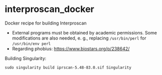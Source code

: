 # interproscan_docker
Docker recipe for building Interproscan

* External programs must be obtained by academic permissions. Some modifications are also needed, e. g., replacing ```/usr/bin/perl``` for ```/usr/bin/env perl```
* Regarding phobius: https://www.biostars.org/p/238642/

Building Singularity:

    sudo singularity build iprscan-5.48-83.0.sif Singularity

